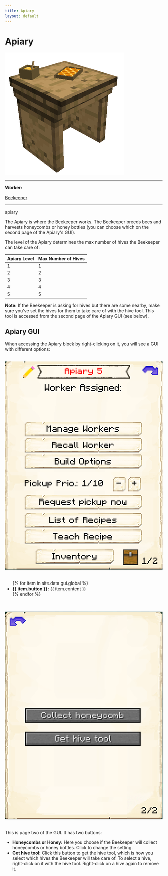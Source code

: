 ```yaml
---
title: Apiary
layout: default
---
```

# Apiary

<div class="infobox box text-center">
    <img src="../../assets/images/buildings/apiary.png" alt="Apiary" />
    <hr />
    <div class="row section-text text-left">
        <div class="col">
        <p><strong>Worker:</strong></p>
        </div>
        <div class="col">
        <p><a href="../workers/beekeeper">Beekeeper</a></p>
        </div>
    </div>
    <hr />
    <recipe>apiary</recipe>
</div>

The Apiary is where the Beekeeper works. The Beekeeper breeds bees and harvests honeycombs or honey bottles (you can choose which on the second page of the Apiary's GUI).

The level of the Apiary determines the max number of hives the Beekeeper can take care of:

| Apiary Level | Max Number of Hives |
| ------------ | ------------------- |
| 1 | 1 |
| 2 | 2 |
| 3 | 3 |
| 4 | 4 |
| 5 | 5 |

**Note:** If the Beekeeper is asking for hives but there are some nearby, make sure you've set the hives for them to take care of with the hive tool. This tool is accessed from the second page of the Apiary GUI (see below).

## Apiary GUI

When accessing the Apiary block by right-clicking on it, you will see a GUI with different options:

<br>
<div class="row">
  <div class="col-sm-12 col-md">
    <img src="../../assets/images/gui/apiarygui1.png" class="img-fluid mx-auto" alt="Apiary GUI">
  </div>
  <div class="col-sm-12 col-md">
    <br>
    <ul>
      {% for item in site.data.gui.global %}
        <li><strong>{{ item.button }}:</strong> {{ item.content }}</li>
      {% endfor %}
    </ul>
  </div>
</div>
<br>

<br>
<div class="row">
  <div class="col-sm-12 col-md">
    <img src="../../assets/images/gui/apiarygui2.png" class="img-fluid mx-auto" alt="Apiary GUI 2">
  </div>
  <div class="col-sm-12 col-md">
    <br>
    <p>This is page two of the GUI. It has two buttons:</p>
    <ul>
        <li><b>Honeycombs or Honey:</b> Here you choose if the Beekeeper will collect honeycombs or honey bottles. Click to change the setting.</li>
      <li><b>Get hive tool:</b> Click this button to get the hive tool, which is how you select which hives the Beekeeper will take care of. To select a hive, right-click on it with the hive tool. Right-click on a hive again to remove it.</li>
    </ul>
  </div>
</div>  
  
  <br>
  
